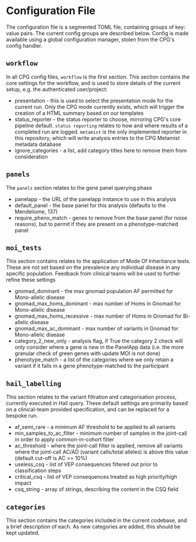 # Configuration File

The configuration file is a segmented TOML file, containing groups of key: value pairs. The current config groups are
described below. Config is made available using a global configuration manager, stolen from the CPG's config handler.

## `workflow`

In all CPG config files, `workflow` is the first section. This section contains the core settings for the workflow, and
is used to store details of the current setup, e.g. the authenticated user/project:

* presentation - this is used to select the presentation mode for the current run. Only the CPG mode currently exists,
  which will trigger the creation of a HTML summary based on our templates
* status_reporter - the status reporter to choose, mirroring CPG's core pipeline default. `status reporting` relates to
  how and where results of a completed run are logged. `metamist` is the only implemented reporter in this repository,
  which will write analysis entries to the CPG Metamist metadata database
* ignore_categories - a list, add category titles here to remove them from consideration

## `panels`

The `panels` section relates to the gene panel querying phase

* panelapp - the URL of the panelapp instance to use in this analysis
* default_panel - the base panel for this analysis (defaults to the Mendeliome, 137)
* require_pheno_match - genes to remove from the base panel (for noise reasons), but to permit if they are present on a
  phenotype-matched panel

## `moi_tests`

This section contains relates to the application of Mode Of Inheritance tests. These are not set based on the prevalence
any individual disease in any specific population. Feedback from clinical teams will be used to further refine these
settings

* gnomad_dominant - the max gnomad population AF permitted for Mono-allelic disease
* gnomad_max_homs_dominant - max number of Homs in Gnomad for Mono-allelic disease
* gnomad_max_homs_recessive - max number of Homs in Gnomad for Bi-allelic disease
* gnomad_max_ac_dominant - max number of variants in Gnomad for Mono-allelic disease
* category_2_new_only - analysis flag, if True the category 2 check will only consider where a gene is new in the
  PanelApp data (i.e. the more granular check of green genes with update MOI is not done)
* phenotype_match - a list of the categories where we only retain a variant if it falls in a gene phenotype-matched to
  the participant

## `hail_labelling`

This section relates to the variant filtration and categorisation process, currently executed in Hail query. These
default settings are primarily based on a clinical-team provided specification, and can be replaced for a bespoke run.

* af_semi_rare - a minimum AF threshold to be applied to all variants
* min_samples_to_ac_filter - minimum number of samples in the joint-call in order to apply common-in-cohort filter
* ac_threshold - where the joint-call filter is applied, remove all variants where the joint-call AC/AD (variant
  calls/total alleles) is above this value (default cut-off is AC >= 10%)
* useless_csq - list of VEP consequences filtered out prior to classification steps
* critical_csq - list of VEP consequences treated as high priority/high impact
* csq_string - array of strings, describing the content in the CSQ field

## `categories`

This section contains the categories included in the current codebase, and a brief description of each. As new
categories are added, this should be kept updated.
